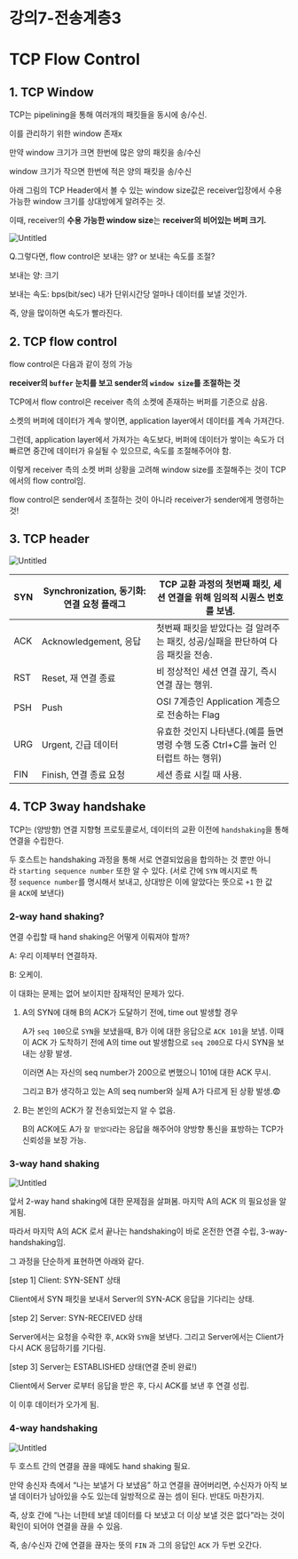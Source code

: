 # 강의7-전송계층3

# TCP Flow Control

## 1. TCP Window

TCP는 pipelining을 통해 여러개의 패킷들을 동시에 송/수신.

이를 관리하기 위한 window 존재x

만약 window 크기가 크면 한번에 많은 양의 패킷을 송/수신

window 크기가 작으면 한번에 적은 양의 패킷을 송/수신

아래 그림의 TCP Header에서 볼 수 있는 window size값은 receiver입장에서 수용 가능한 window 크기를 상대방에게 알려주는 것.

이때, receiver의 **수용 가능한 window size**는 **receiver의 비어있는 버퍼 크기.**

![Untitled](https://s3-us-west-2.amazonaws.com/secure.notion-static.com/065bf337-4cbc-4cad-9dfe-82758524524f/Untitled.png)

Q.그렇다면, flow control은 보내는 양? or 보내는 속도를 조절?

보내는 양: 크기

보내는 속도: bps(bit/sec) 내가 단위시간당 얼마나 데이터를 보낼 것인가. 

즉, 양을 많이하면 속도가 빨라진다.

## 2. TCP flow control

flow control은 다음과 같이 정의 가능

**receiver의 `buffer` 눈치를 보고 sender의 `window size`를 조절하는 것**

TCP에서 flow control은 receiver 측의 소켓에 존재하는 버퍼를 기준으로 삼음.

소켓의 버퍼에 데이터가 계속 쌓이면, application layer에서 데이터를 계속 가져간다.

그런데, application layer에서 가져가는 속도보다, 버퍼에 데이터가 쌓이는 속도가 더 빠르면 중간에 데이터가 유실될 수 있으므로, 속도를 조절해주어야 함.

이렇게 receiver 측의 소켓 버퍼 상황을 고려해 window size를 조절해주는 것이 TCP에서의 flow control임.

flow control은 sender에서 조절하는 것이 아니라 receiver가 sender에게 명령하는 것!

## 3. TCP header

![Untitled](https://s3-us-west-2.amazonaws.com/secure.notion-static.com/307bc7be-fd8c-4f49-a5c1-56f298a8eb7d/Untitled.png)

| SYN | Synchronization, 동기화:연결 요청 플래그 | TCP 교환 과정의 첫번째 패킷, 세션 연결을 위해 임의적 시퀀스 번호를 보냄. |
| --- | --- | --- |
| ACK | Acknowledgement, 응답 | 첫번째 패킷을 받았다는 걸 알려주는 패킷, 성공/실패을 판단하여 다음 패킷을 전송. |
| RST | Reset, 재 연결 종료 | 비 정상적인 세션 연결 끊기, 즉시 연결 끊는 행위. |
| PSH | Push | OSI 7계층인 Application 계층으로 전송하는 Flag |
| URG | Urgent, 긴급 데이터 | 유효한 것인지 나타낸다.(예를 들면 명령 수행 도중 Ctrl+C를 눌러 인터럽트 하는 행위) |
| FIN | Finish, 연결 종료 요청 | 세션 종료 시킬 때 사용. |

## 4. TCP 3way handshake

TCP는 (양방향) 연결 지향형 프로토콜로서, 데이터의 교환 이전에 `handshaking`을 통해 연결을 수립한다.

두 호스트는 handshaking 과정을 통해 서로 연결되었음을 합의하는 것 뿐만 아니라 `starting sequence number` 또한 알 수 있다. (서로 간에 `SYN` 메시지로 특정 `sequence number`를 명시해서 보내고, 상대방은 이에 알았다는 뜻으로 `+1` 한 값을 `ACK`에 보낸다)

### 2-way hand shaking?

연결 수립할 때 hand shaking은 어떻게 이뤄져야 할까?

A: 우리 이제부터 연결하자.

B: 오케이.

이 대화는 문제는 없어 보이지만 잠재적인 문제가 있다.

1. A의 SYN에 대해 B의 ACK가 도달하기 전에, time out 발생할 경우
    
    A가 `seq 100`으로 `SYN`을 보냈을때, B가 이에 대한 응답으로 `ACK 101`을 보냄. 이때 이 ACK 가 도착하기 전에 A의 time out 발생함으로 `seq 200`으로 다시 SYN을 보내는 상황 발생.
    
    이러면 A는 자신의 seq number가 200으로 변했으니 101에 대한 ACK 무시.
    
    그리고 B가 생각하고 있는 A의 seq number와 실제 A가 다르게 된 상황 발생.😨
    
2. B는 본인의 ACK가 잘 전송되었는지 알 수 없음.
    
    B의 ACK에도 A가 `잘 받았다`라는 응답을 해주어야 양방향 통신을 표방하는 TCP가 신뢰성을 보장 가능.
    

### 3-way hand shaking

![Untitled](https://s3-us-west-2.amazonaws.com/secure.notion-static.com/330e464e-7bc2-4e54-a920-ba0ba3e85ff4/Untitled.png)

앞서 2-way hand shaking에 대한 문제점을 살펴봄. 마지막 A의 ACK 의 필요성을 알게됨.

따라서 마지막 A의 ACK 로서 끝나는 handshaking이 바로 온전한 연결 수립, 3-way-handshaking임.

그 과정을 단순하게 표현하면 아래와 같다.

[step 1] Client: SYN-SENT 상태

Client에서 SYN 패킷을 보내서 Server의 SYN-ACK 응답을 기다리는 상태.

[step 2] Server: SYN-RECEIVED 상태

Server에서는 요청을 수락한 후, `ACK`와 `SYN`을 보낸다. 그리고 Server에서는 Client가 다시 ACK 응답하기를 기다림.

[step 3] Server는 ESTABLISHED 상태(연결 준비 완료!)

Client에서 Server 로부터 응답을 받은 후, 다시 ACK를 보낸 후 연결 성립.

이 이후 데이터가 오가게 됨.

### 4-way handshaking

![Untitled](https://s3-us-west-2.amazonaws.com/secure.notion-static.com/76c127b0-8e21-4f6a-93dc-deca7a34a119/Untitled.png)

두 호스트 간의 연결을 끊을 때에도 hand shaking 필요.

만약 송신자 측에서 “나는 보낼거 다 보냈음” 하고 연결을 끊어버리면, 수신자가 아직 보낼 데이터가 남아있을 수도 있는데 일방적으로 끊는 셈이 된다. 반대도 마찬가지.

즉, 상호 간에 “나는 너한테 보낼 데이터를 다 보냈고 더 이상 보낼 것은 없다”라는 것이 확인이 되어야 연결을 끊을 수 있음.

즉, 송/수신자 간에 연결을 끊자는 뜻의 `FIN` 과 그의 응답인 `ACK` 가 두번 오간다.